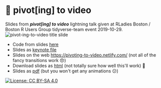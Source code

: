 # 🍔 pivot[ing] to video
Slides from *__pivot[ing] to video__* lightning talk given at RLadies Boston / Boston R Users Group tidyverse-team event 2019-10-29.
![pivot-ing-to-video title slide](https://i.imgur.com/kfszlmh.png)
* Code from slides [here](https://rpubs.com/maraaverick/pivot-to-video)
* Slides as [keynote file](https://www.dropbox.com/s/n5117qox1loorhi/maverick_pivot_to_video_bos_reduced.key?dl=0)
* Slides on the web <https://pivoting-to-video.netlify.com/> (not all of the fancy transitions work 😞)
* Download slides as [html](https://www.dropbox.com/sh/euj3dnbvuui7iel/AADs5mH623fJ8lw4ycWWkrKqa?dl=0) (not totally sure how well this'll work) 😬
* Slides as [pdf](https://www.dropbox.com/s/ev28dkqg15uqnno/maverick_pivot_to_video_bos.pdf?dl=0) (but you won't get any animations 😕)

[![License: CC BY-SA 4.0](https://licensebuttons.net/l/by-sa/4.0/80x15.png)](https://creativecommons.org/licenses/by-sa/4.0/)
